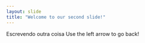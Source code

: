 ```yaml
---
layout: slide
title: "Welcome to our second slide!"
---
```

Escrevendo outra coisa
Use the left arrow to go back!
